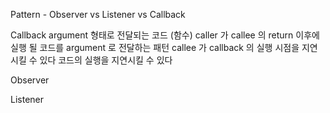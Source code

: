 Pattern - Observer vs Listener vs Callback

Callback
argument 형태로 전달되는 코드 (함수)
caller 가 callee 의 return 이후에 실행 될 코드를 argument 로 전달하는 패턴
callee 가 callback 의 실행 시점을 지연시킬 수 있다
코드의 실행을 지연시킬 수 있다

Observer


Listener